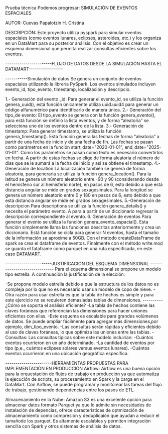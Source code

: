 Prueba técnica Podemos progresar: SIMULACIÓN DE EVENTOS ESPACIALES

AUTOR: Cuevas Papalotzin H. Cristina

DESCRIPCIÓN:
Este proyecto  utiliza pyspark para simular eventos espaciales (como eventos lunares, eclipses, asteroides, etc.)
y los organiza en un DataMart para su posterior análisis.
Con el objetivo es crear un esquema dimensional que permita realizar consultas eficientes sobre los eventos.


-----------------------FLUJO DE DATOS DESDE LA SIMULACIÓN HASTA EL DATAMART-----------------

-----------Simulación de datos
Se genera un conjunto de eventos espaciales utilizando la librería PySpark. Los eventos simulados incluyen evento_id, tipo_evento, timestamp, localización y descripcio.

1.- Generación del evento _id: 
Para generar el evento_id, se utiliza la función genera_uuid(), está función únicamente utiliza uuid.uuid4 para generar un código alfanumérico para identificarlo de manera única. 
2.- Generación del tipo_de evento:
El tipo_evento se genera con la función genera_evento(), para está función se definió la lista eventos, y de forma “aleatoria” se selecciona uno de los eventos dentro de la lista.
3.- Generación de timestamp:
Para generar timestamp, se utiliza la función genera_timestamp(). 
Está función genera las fechas de forma “aleatoria” a partir de una fecha de inicio y de una fecha de fin.
Las fechas se pasan como  parámetros en la función start_date="2020-01-01", end_date="2025-01-01". 
Como los parámetros se pasan como texto es necesario convertirlos en fecha. 
A partir de estas fechas se elige de forma aleatoria el número de días que se le sumará a la fecha de inicio y así se obtiene el timestamp.
4.-Generación de location
La  localización también se genera de forma aleatoria, para generarla se utiliza la función genera_location(). 
Para la latitud se genera un número aleatorio entre -90 y 90 (considerando desde el hemisferio sur al hemisferio norte), en pasos de 6, esto debido a que está distancia angular se mide en grados sexagesimales.
Para la longitud se genera un número aleatorio entre 0 y 180 en pasos de 6, esto debido a que está distancia angular se mide en grados sexagesimales.
5.-Generación de descripcion
Para descriptions se utiliza la función genera_details() y necesita el parámetro evento. A para a partir de un diccionario regresar la descripción correspondiente al evento.
6. Generación de eventos
Para generar el evento se utiliza la función genera_evento_espacial().
Esta función simplemente llama las funciones descritas anteriormente y crea un diccionario. Está función se cicla para generar N eventos, hasta el tamaño de la información se aproxime a 50GB.
Con el metodo createDataFrame de spark se crea el dataframe de eventos.
Finalmente con el método write.mod se guarda el fataframe como parquet en una ruta especificada, en este caso DATAMART.

-----------------------JUSTIFICACIÓN DEL ESQUEMA DIMENSIONAL ------------------------------
Para el equema dimensional se propone un modelo tipo estrella. A continuación la justificación de la elección: 

-Se propone modelo estrella debido a que la estructura de los datos no es compleja por lo que no es necesario usar un modelo de copo de nieve. 
-Otra razón para usar estrella es que la tabla de hechos es simple y para este ejercicio no se requieren demasiadas tablas de dimensiones.
----------¿Cómo se soporta el análisis eficiente?
-La tabla de hechos contiene las claves foráneas que referencian las dimensiones para hacer uniones eficientes con ellas.
-Este esquema es escalable para grandes volúmenes de datos. Se puede ampliar fácilmente para agregar más dimensiones,por ejemplo, dim_tipo_evento.
-Las consultas serán rápidas y eficientes debido al uso de claves foráneas, lo que optimiza las uniones entre las tablas.
-Consultas: Las consultas típicas sobre este modelo incluirían:
-Cuántos eventos ocurrieron en un año determinado.
-La cantidad de eventos por tipo (p,e., cuántos eclipses solares versus eventos lunares).
-Cuántos eventos ocurrieron en una ubicación geográfica específica.


-----------------------HERRAMIENTAS PROPUESTAS PARA IMPLEMENTACIÓN EN PRODUCCIÓN
Airflow:
Airflow es una buena opción para la orquestación de flujos de trabajo en producción ya que automatiza la ejecución de scripts, su procesamiento en Spark y la carga en el DataMart.
Con Airflow, se puede programar y monitorear las tareas del flujo de trabajo, gestionando dependencias entre los pasos de ETL.


Almacenamiento en la Nube:
Amazon S3 es una excelente opción para almacenar datos formato Parquet ya que lo admite sin necesidades de instalación de depencias, ofrece caracteristicas de optmización de almacenamiento como compresión y deduplicaión que  ayudan a reducir el tamañode los parquet.
Es altamente escalables y permiten integración sencilla con Spark y otros sistemas de análisis de datos.
